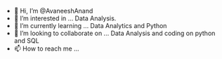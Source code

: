 - 👋 Hi, I’m @AvaneeshAnand
- 👀 I’m interested in ... Data Analysis.
- 🌱 I’m currently learning ... Data Analytics and Python
- 💞️ I’m looking to collaborate on ... Data Analysis and coding on python and SQL
- 📫 How to reach me ...

<!---
AvaneeshAnand/AvaneeshAnand is a ✨ special ✨ repository because its `README.md` (this file) appears on your GitHub profile.
You can click the Preview link to take a look at your changes.
--->

